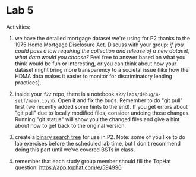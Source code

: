 # Lab 5

Activities:

1. we have the detailed mortgage dataset we're using for P2 thanks to the 1975 Home Mortgage Disclosure Act.  Discuss with your group: *if you could pass a law requiring the collection and release of a new dataset, what data would you choose?*  Feel free to answer based on what you think would be fun or interesting, or you can think about how your dataset might bring more transparency to a societal issue (like how the HDMA data makes it easier to monitor for discriminatory lending practices).

2. inside your `f22` repo, there is a notebook `s22/labs/debug/4-self/main.ipynb`.  Open it and fix the bugs.  Remember to do "git pull" first (we recently added some hints to the end).  If you get errors about "git pull" due to locally modified files, consider undoing those changes.  Running "git status" will show you the changed files and give a hint about how to get back to the original version.

3. create a [binary search tree](./bst-groups) for use in P2.  Note: some of you like to do lab exercises before the scheduled lab time, but I don't recommend doing this part until we've covered BSTs in class.

4. remember that each study group member should fill the TopHat question: https://app.tophat.com/e/594996
